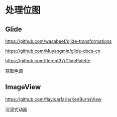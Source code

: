 # 处理位图

## Glide

https://github.com/wasabeef/glide-transformations

https://github.com/Muyangmin/glide-docs-cn

https://github.com/florent37/GlidePalette

获取色调



## ImageView

https://github.com/flavioarfaria/KenBurnsView

沉浸式动画